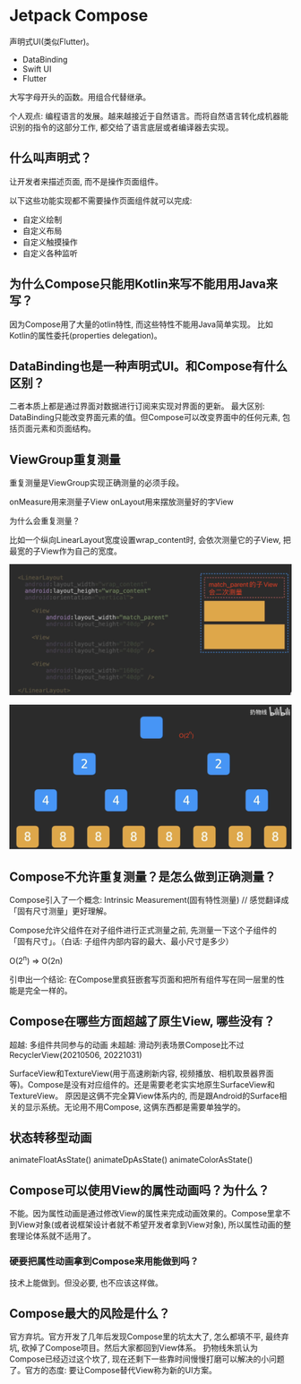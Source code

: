# Jetpack Compose

声明式UI(类似Flutter)。
- DataBinding
- Swift UI
- Flutter

大写字母开头的函数。用组合代替继承。

个人观点: 编程语言的发展。越来越接近于自然语言。而将自然语言转化成机器能识别的指令的这部分工作, 都交给了语言底层或者编译器去实现。

## 什么叫声明式？

让开发者来描述页面, 而不是操作页面组件。

以下这些功能实现都不需要操作页面组件就可以完成: 
- 自定义绘制
- 自定义布局
- 自定义触摸操作
- 自定义各种监听


## 为什么Compose只能用Kotlin来写不能用用Java来写？
因为Compose用了大量的otlin特性, 而这些特性不能用Java简单实现。 比如Kotlin的属性委托(properties delegation)。

## DataBinding也是一种声明式UI。和Compose有什么区别？

二者本质上都是通过界面对数据进行订阅来实现对界面的更新。
最大区别: DataBinding只能改变界面元素的值。但Compose可以改变界面中的任何元素, 包括页面元素和页面结构。

## ViewGroup重复测量

重复测量是ViewGroup实现正确测量的必须手段。

onMeasure用来测量子View
onLayout用来摆放测量好的字View

为什么会重复测量？

比如一个纵向LinearLayout宽度设置wrap_content时, 会依次测量它的子View, 把最宽的子View作为自己的宽度。

![](./art/sub_match_parent_parent_wrap_content.jpg)

![](./art/multi_measure.jpg)

## Compose不允许重复测量？是怎么做到正确测量？

Compose引入了一个概念: Intrinsic Measurement(固有特性测量) // 感觉翻译成「固有尺寸测量」更好理解。

Compose允许父组件在对子组件进行正式测量之前, 先测量一下这个子组件的「固有尺寸」。（白话: 子组件内部内容的最大、最小尺寸是多少）

O(2<sup>n</sup>) => O(2n)

引申出一个结论: 在Compose里疯狂嵌套写页面和把所有组件写在同一层里的性能是完全一样的。

## Compose在哪些方面超越了原生View, 哪些没有？
超越: 多组件共同参与的动画
未超越: 滑动列表场景Compose比不过RecyclerView(20210506, 20221031)

SurfaceView和TextureView(用于高速刷新内容, 视频播放、相机取景器界面等)。Compose是没有对应组件的。还是需要老老实实地原生SurfaceView和TextureView。
原因是这俩不完全算View体系内的, 而是跟Android的Surface相关的显示系统。无论用不用Compose, 这俩东西都是需要单独学的。

## 状态转移型动画 
animateFloatAsState()
animateDpAsState()
animateColorAsState()

## Compose可以使用View的属性动画吗？为什么？

不能。因为属性动画是通过修改View的属性来完成动画效果的。Compose里拿不到View对象(或者说框架设计者就不希望开发者拿到View对象), 所以属性动画的整套理论体系就不适用了。

### 硬要把属性动画拿到Compose来用能做到吗？

技术上能做到。但没必要, 也不应该这样做。

## Compose最大的风险是什么？

官方弃坑。官方开发了几年后发现Compose里的坑太大了, 怎么都填不平, 最终弃坑, 砍掉了Compose项目。然后大家都回到View体系。
扔物线朱凯认为Compose已经迈过这个坎了, 现在还剩下一些靠时间慢慢打磨可以解决的小问题了。官方的态度: 要让Compose替代View称为新的UI方案。